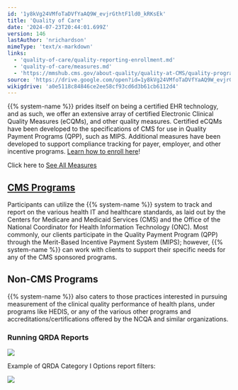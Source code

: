 ```yaml
---
id: '1y8kVg24VMfoTaDVfYaAQ9W_evjrGthtF1ld0_kRKsEk'
title: 'Quality of Care'
date: '2024-07-23T20:44:01.699Z'
version: 146
lastAuthor: 'nrichardson'
mimeType: 'text/x-markdown'
links:
  - 'quality-of-care/quality-reporting-enrollment.md'
  - 'quality-of-care/measures.md'
  - 'https://mmshub.cms.gov/about-quality/quality-at-CMS/quality-programs'
source: 'https://drive.google.com/open?id=1y8kVg24VMfoTaDVfYaAQ9W_evjrGthtF1ld0_kRKsEk'
wikigdrive: 'a0e5118c84846ce2ee58cf93cd6d3b61cb6112d4'
---
```

{{% system-name %}} prides itself on being a certified EHR technology, and as such, we offer an extensive array of certified Electronic Clinical Quality Measures (eCQMs), and other quality measures.  Certified eCQMs have been developed to the specifications of CMS for use in Quality Payment Programs (QPP), such as MIPS.  Additional measures have been developed to support compliance tracking for payer, employer, and other incentive programs. [Learn how to enroll here](quality-of-care/quality-reporting-enrollment.md)!

Click here to [See All Measures](quality-of-care/measures.md)

## [CMS Programs](https://mmshub.cms.gov/about-quality/quality-at-CMS/quality-programs)

Participants can utilize the {{% system-name %}} system to track and report on the various health IT and healthcare standards, as laid out by the Centers for Medicare and Medicaid Services (CMS) and the Office of the National Coordinator for Health Information Technology (ONC).  Most commonly, our clients participate in the Quality Payment Program (QPP) through the Merit-Based Incentive Payment System (MIPS); however, {{% system-name %}} can work with clients to support their specific needs for any of the CMS sponsored programs.

## Non-CMS Programs

{{% system-name %}} also caters to those practices interested in pursuing measurement of the clinical quality performance of health plans, under programs like HEDIS, or any of the various other programs and accreditations/certifications offered by the NCQA and similar organizations.

### Running QRDA Reports

![](../quality-of-care.assets/60e7a1d96c634d9eef25b32cef8082ae.png)

Example of QRDA Category I Options report filters:

![](../quality-of-care.assets/e26839a1bd38f3ef43728006c23f1cec.png)
